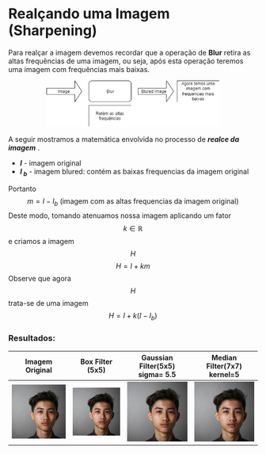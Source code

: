# Realçando uma Imagem (Sharpening)

Para realçar a imagem devemos recordar que a operação de **Blur** retira as altas frequências de uma imagem, ou seja, após esta operação teremos uma imagem com frequências mais baixas.
<p align="center">
<img src='images/blur_diagram.png' width='350'>
</p>

A seguir mostramos a matemática envolvida no processo de **_realce da imagem_** .
* **_I_** - imagem original
* **_I<sub> b</sub>_** - imagem blured: contém as baixas frequencias da imagem original

Portanto 
$$
m=I-I_b \text{ (imagem com as altas frequencias da imagem original)}
$$
Deste modo, tomando atenuamos nossa imagem aplicando um fator $$k \in \mathbb{R}$$ e criamos a imagem $$ H $$ 
$$
H=I+km
$$ 
Observe que agora $$H$$ trata-se de uma imagem 
$$
H=I+k(I-I_b)
$$ 


### Resultados:


Imagem Original          |  Box Filter (5x5)  | Gaussian Filter(5x5) sigma= 5.5 | Median Filter(7x7) kernel=5
:-------------------------:|:-------------------------:|:-------------------------:|:-------------------------:
<img src='images/original.png' width='250'>   |  <img src='images/box_sharpen.png' width='250'> | <img src='images/gauss_sharpen.png' width='250'> |<img src='images/median_sharpen.png' width='250'>


